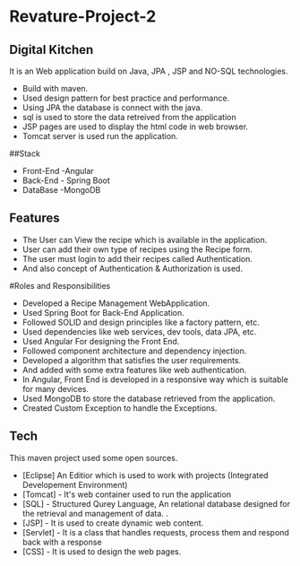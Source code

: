 # Revature-Project-2

## Digital Kitchen


It is an Web application build on Java, JPA , JSP  and NO-SQL technologies.
- Build with maven.
- Used design pattern for best practice and performance.
- Using JPA the database is connect with the java.
- sql is used to store the data retreived from the application
- JSP pages are used to display the html code in web browser. 
- Tomcat server is used run the application.

##Stack 
- Front-End 
      -Angular 
- Back-End
      - Spring Boot
- DataBase 
      -MongoDB


## Features

- The User can View the recipe which is available in the application.
- User can add their own type of recipes using the Recipe form.
- The user must login to add their recipes called Authentication.
- And also concept of Authentication & Authorization is used.


#Roles and Responsibilities

- Developed a Recipe Management WebApplication.
- Used Spring Boot for Back-End Application.
- Followed SOLID and design principles like a factory pattern, etc.
- Used dependencies like web services, dev tools, data JPA, etc.
- Used Angular For designing the Front End.
- Followed component architecture and dependency injection.
- Developed a algorithm that satisfies the user requirements.
- And added with some extra features like web authentication.
- In Angular, Front End is developed in a responsive way which is suitable for many devices.
- Used MongoDB to store the database retrieved from the application.
- Created Custom Exception to handle the Exceptions.


## Tech

This maven project used some open sources.

- [Eclipse] An Editior which is used to work with projects (Integrated Developement Environment)
- [Tomcat] - It's web container used to run the application
- [SQL] - Structured Qurey Language, An relational database designed for the retrieval and management of data. .
- [JSP] - It is used to create dynamic web content.
- [Servlet] - It is a class that handles requests, process them and respond back with a response
- [CSS] - It is used to design the web pages.
